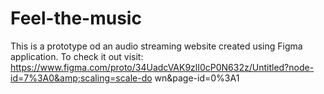 # Feel-the-music
This is a prototype od an audio streaming website created using Figma application. To check it out visit: https://www.figma.com/proto/34UadcVAK9zlI0cP0N632z/Untitled?node-id=7%3A0&amp;scaling=scale-do wn&amp;page-id=0%3A1
